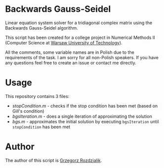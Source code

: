 # Backwards Gauss-Seidel
Linear equation system solver for a tridiagonal complex matrix using the Backwards Gauss-Seidel
algorithm.

This script has been created for a college project in Numerical Methods II
(Computer Science at [Warsaw University of Technology](http://www.mini.pw.edu.pl/tikiwiki/)).

All the comments, some variable names are in Polish due to the requirements
of the task. I am sorry for all non-Polish speakers.
If you have any questions
feel free to create an issue or contact me directly.


# Usage
This repository contains 3 files:
* _stopCondition.m_ - checks if the stop condition has been met (based on Gill's condition)
* _bgsIteration.m_ - does a single iteration of approximating the solution
* _bgs.m_ - approximates the initial solution by executing `bgsIteration` until `stopCondition`
has been met

# Author
The author of this script is [Grzegorz Rozdzialik](voreny.gelio@gmail.com). 

